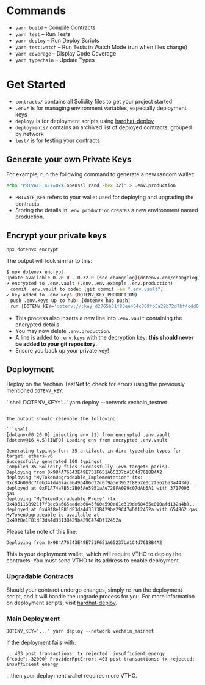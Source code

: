 # Commands

- `yarn build` – Compile Contracts
- `yarn test` – Run Tests
- `yarn deploy` – Run Deploy Scripts
- `yarn test:watch` – Run Tests in Watch Mode (run when files change)
- `yarn coverage` – Display Code Coverage
- `yarn typechain` – Update Types

# Get Started

- `contracts/` contains all Solidity files to get your project started
- `.env*` is for managing environment variables, especially deployment keys
- `deploy/` is for deployment scripts using [hardhat-deploy](https://github.com/wighawag/hardhat-deploy/blob/master/README.md)
- `deployments/` contains an archived list of deployed contracts, grouped by network
- `test/` is for testing your contracts

## Generate your own Private Keys

For example, run the following command to generate a new random wallet:

```bash
echo "PRIVATE_KEY=0x$(openssl rand -hex 32)" > .env.production
```

- `PRIVATE_KEY` refers to your wallet used for deploying and upgrading the contracts.
- Storing the details in `.env.production` creates a new environment named production.

## Encrypt your private keys

```shell
npx dotenvx encrypt
```

The output will look similar to this:

```bash
$ npx dotenvx encrypt
Update available 0.20.0 → 0.32.0 [see changelog](dotenvx.com/changelog)
✔ encrypted to .env.vault (.env,.env.example,.env.production)
ℹ commit .env.vault to code: [git commit -am ".env.vault"]
✔ key added to .env.keys (DOTENV_KEY_PRODUCTION)
ℹ push .env.keys up to hub: [dotenvx hub push]
ℹ run [DOTENV_KEY='dotenv://:key_d2765b31f83ee454c369fb5a29b72d7bf4cdd08e2280618f892b24afb209671d@dotenvx.com/vault/.env.vault?environment=production' dotenvx run -- yourcommand] to test decryption locally
```

- This process also inserts a new line into `.env.vault` containing the encrypted details.
- You may now delete `.env.production`.
- A line is added to `.env.keys` with the decryption key; **this should never be added to your git repository**.
- Ensure you back up your private key!

## Deployment

Deploy on the Vechain TestNet to check for errors using the previously mentioned `DOTENV_KEY`:

``shell
DOTENV_KEY='...' yarn deploy --network vechain_testnet
```

The output should resemble the following:

```shell
[dotenvx@0.20.0] injecting env (1) from encrypted .env.vault
[dotenv@16.4.5][INFO] Loading env from encrypted .env.vault

Generating typings for: 35 artifacts in dir: typechain-types for target: ethers-v6
Successfully generated 100 typings!
Compiled 35 Solidity files successfully (evm target: paris).
Deploying from 0x984A76543E49E751F651A65237bA1C4d7618B4A2
deploying "MyTokenUpgradeable_Implementation" (tx: 0xc846090c7feb341d407aca649b486d32c0f9a3e3952f8852e0c2f5626e3a443d)...: deployed at 0xF1A74a7B5c2B03Ae5951aAe728FA099c07dAb5A1 with 3717093 gas
deploying "MyTokenUpgradeable_Proxy" (tx: 0x4861168921f7f8ec3a665aedeb6645f60e590e61c319de68465e010afd132a4b)...: deployed at 0x49f8e1F81dF3da4d3313B429ba29C474Df12452a with 654862 gas
MyTokenUpgradeable is available at 0x49f8e1F81dF3da4d3313B429ba29C474Df12452a
```

Please take note of this line:

```shell
Deploying from 0x984A76543E49E751F651A65237bA1C4d7618B4A2
```

This is your deployment wallet, which will require VTHO to deploy the contracts. You must send VTHO to its address to enable deployment.

### Upgradable Contracts

Should your contract undergo changes, simply re-run the deployment script, and it will handle the upgrade process for you.
For more information on deployment scripts, visit [hardhat-deploy](https://github.com/wighawag/hardhat-deploy).

### Main Deployment

```shell
DOTENV_KEY='...' yarn deploy --network vechain_mainnet
```

If the deployment fails with:

```
...403 post transactions: tx rejected: insufficient energy {"code":-32000} ProviderRpcError: 403 post transactions: tx rejected: insufficient energy
```

...then your deployment wallet requires more VTHO.


